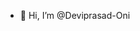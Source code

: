 - 👋 Hi, I’m @Deviprasad-Oni


<!---
Deviprasad-Oni/Deviprasad-Oni is a ✨ special ✨ repository because its `README.md` (this file) appears on your GitHub profile.
You can click the Preview link to take a look at your changes.
--->
